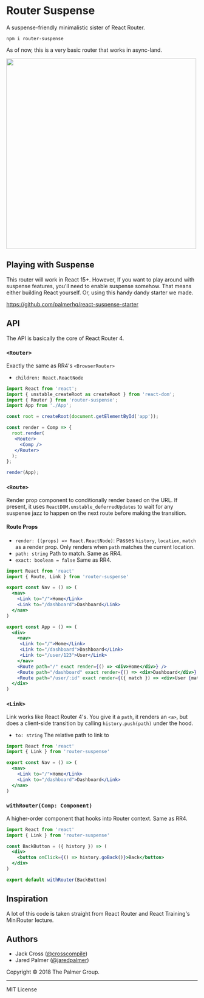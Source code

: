# Router Suspense

A suspense-friendly minimalistic sister of React Router.

```
npm i router-suspense
```

As of now, this is a very basic router that works in async-land. 


<img src="https://user-images.githubusercontent.com/4060187/43965292-e15935fe-9c8c-11e8-80f5-a369fdbf568d.gif" width="500" />


## Playing with Suspense

This router will work in React 15+. However, If you want to play around with suspense features, you'll need to enable suspense somehow. That means either building React yourself. Or, using this handy dandy starter we made.

https://github.com/palmerhq/react-suspense-starter


## API

The API is basically the core of React Router 4.

### `<Router>`

Exactly the same as RR4's `<BrowserRouter>`

- `children: React.ReactNode`

```jsx
import React from 'react';
import { unstable_createRoot as createRoot } from 'react-dom';
import { Router } from 'router-suspense';
import App from './App';

const root = createRoot(document.getElementById('app'));

const render = Comp => {
  root.render(
   <Router>
     <Comp />
   </Router>
  );
};

render(App);
```

### `<Route>`

Render prop component to conditionally render based on the URL. If present, it uses `ReactDOM.unstable_deferredUpdates` to wait for any suspense jazz to happen on the next route before making the transition. 

#### Route Props

- `render: ((props) => React.ReactNode)`: Passes `history`, `location`, `match` as a render prop. Only renders when `path` matches the current location.
- `path: string` Path to match. Same as RR4.
- `exact: boolean = false` Same as RR4.


```jsx
import React from 'react'
import { Route, Link } from 'router-suspense'

export const Nav = () => (
  <nav>
    <Link to="/">Home</Link>
    <Link to="/dashboard">Dashboard</Link>
  </nav>
)

export const App = () => (
  <div>
    <nav>
     <Link to="/">Home</Link>
     <Link to="/dashboard">Dashboard</Link>
     <Link to="/user/123">User</Link>
    </nav>
    <Route path="/" exact render={() => <div>Home</div>} />
    <Route path="/dashboard" exact render={() => <div>Dashboard</div>} />
    <Route path="/user/:id" exact render={({ match }) => <div>User {match.params.id} </div>} />
  </div>
)
```

### `<Link>`

Link works like React Router 4's. You give it a `path`, it renders an `<a>`, but does a client-side transition by calling `history.push(path)` under the hood.

- `to: string` The relative path to link to

```jsx
import React from 'react'
import { Link } from 'router-suspense'

export const Nav = () => (
  <nav>
    <Link to="/">Home</Link>
    <Link to="/dashboard">Dashboard</Link>
  </nav>
)
```

### `withRouter(Comp: Component)`

A higher-order component that hooks into Router context. Same as RR4.

```jsx
import React from 'react'
import { Link } from 'router-suspense'

const BackButton = ({ history }) => (
  <div>
    <button onClick={() => history.goBack()}>Back</button>
  </div>
)

export default withRouter(BackButton)
```

## Inspiration

A lot of this code is taken straight from React Router and React Training's MiniRouter lecture.

## Authors

- Jack Cross ([@crosscompile](https://twitter.com/crosscompile))
- Jared Palmer ([@jaredpalmer](https://twitter.com/crosscompile))


Copyright © 2018 The Palmer Group.

---

MIT License
